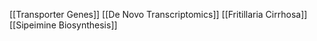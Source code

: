 [[Transporter Genes]]
[[De Novo Transcriptomics]]
[[Fritillaria Cirrhosa]]
[[Sipeimine Biosynthesis]]
